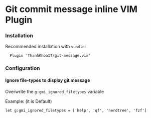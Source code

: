 # Git commit message inline VIM Plugin

### Installation

Recommended installation with `vundle`:

```vim
  Plugin 'ThanhKhoaIT/git-message.vim'
```

### Configuration
#### Ignore file-types to display git message
Overwrite the `g:gmi_ignored_filetypes` variable

Example: (it is Default)
```vim
let g:gmi_ignored_filetypes = ['help', 'qf', 'nerdtree', 'fzf']
```
